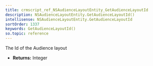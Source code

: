 ```yaml
---
title: crmscript_ref_NSAudienceLayoutEntity_GetAudienceLayoutId
description: NSAudienceLayoutEntity.GetAudienceLayoutId()
intellisense: NSAudienceLayoutEntity.GetAudienceLayoutId
sortOrder: 1337
keywords: GetAudienceLayoutId()
so.topic: reference
---
```



The Id of the Audience layout



* **Returns:** Integer


